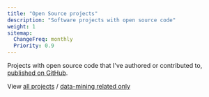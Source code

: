```yaml
---
title: "Open Source projects"
description: "Software projects with open source code"
weight: 1
sitemap:
  ChangeFreq: monthly
  Priority: 0.9
---
```


Projects with open source code that I've authored or contributed to, [published
on GitHub](https://github.com/edduarte).

View [all projects](/projects/) / [data-mining related
only](/data-mining-projects/)
